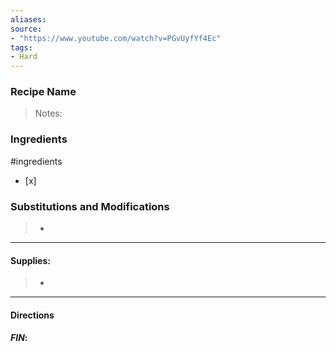 ```yaml
---
aliases: 
source: 
- "https://www.youtube.com/watch?v=PGvUyfYf4Ec"
tags:
- Hard
---
```

### Recipe Name 

 >Notes: 

### Ingredients
#ingredients 
- [x] 
### Substitutions and Modifications
> - 
---
#### Supplies:
> -

---
#### Directions


#### *FIN*: